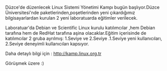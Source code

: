 <html><body><p>Düzce'de düzenlecek Linux Sistemi Yönetimi Kampı bugün başlıyor.Düzce Üniversitesi'nde paketlerinden,poşetlerinden yeni çıkardığımız bilgisayarlardan kurulan 2 yeni laboratuarda eğitimler verilecek.

Laboratuar'da Debian ve Scientific Linux kurulu katılımcılar ,hem Debian tarafına hem de RedHat tarafına aşina olacaklar.Eğitim içerisinde de katılımcılar 2 gruba ayrılmış: 1.Seviye ve 2.Seviye .1.Seviye yeni kullanıcıları, 2.Seviye deneyimli kullanıcıları kapsıyor.

Daha detaylı bilgi için : <a href="http://kamp.linux.org.tr" target="_blank">http://kamp.linux.org.tr</a>

Görüşmek üzere :)</p></body></html>